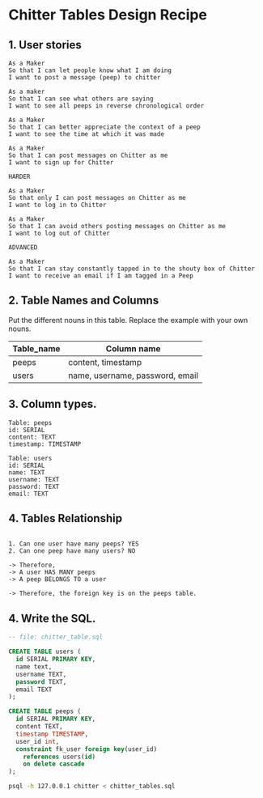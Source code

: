 # Chitter Tables Design Recipe 

## 1. User stories 

```
As a Maker
So that I can let people know what I am doing  
I want to post a message (peep) to chitter

As a maker
So that I can see what others are saying  
I want to see all peeps in reverse chronological order

As a Maker
So that I can better appreciate the context of a peep
I want to see the time at which it was made

As a Maker
So that I can post messages on Chitter as me
I want to sign up for Chitter

HARDER

As a Maker
So that only I can post messages on Chitter as me
I want to log in to Chitter

As a Maker
So that I can avoid others posting messages on Chitter as me
I want to log out of Chitter

ADVANCED

As a Maker
So that I can stay constantly tapped in to the shouty box of Chitter
I want to receive an email if I am tagged in a Peep
```


## 2. Table Names and Columns

Put the different nouns in this table. Replace the example with your own nouns.

| Table_name            | Column name         |
| --------------------- | ------------------  |
| peeps                 | content, timestamp
| users                 | name, username, password, email


## 3. Column types.

```
Table: peeps
id: SERIAL
content: TEXT
timestamp: TIMESTAMP

Table: users
id: SERIAL
name: TEXT
username: TEXT
password: TEXT
email: TEXT

```

## 4. Tables Relationship


```

1. Can one user have many peeps? YES
2. Can one peep have many users? NO

-> Therefore,
-> A user HAS MANY peeps
-> A peep BELONGS TO a user

-> Therefore, the foreign key is on the peeps table.
```

## 4. Write the SQL.

```sql
-- file: chitter_table.sql

CREATE TABLE users (
  id SERIAL PRIMARY KEY,
  name text,
  username TEXT,
  password TEXT,
  email TEXT
);

CREATE TABLE peeps (
  id SERIAL PRIMARY KEY,
  content TEXT,
  timestamp TIMESTAMP,
  user_id int,
  constraint fk_user foreign key(user_id)
    references users(id)
    on delete cascade
);

```

```bash
psql -h 127.0.0.1 chitter < chitter_tables.sql
```